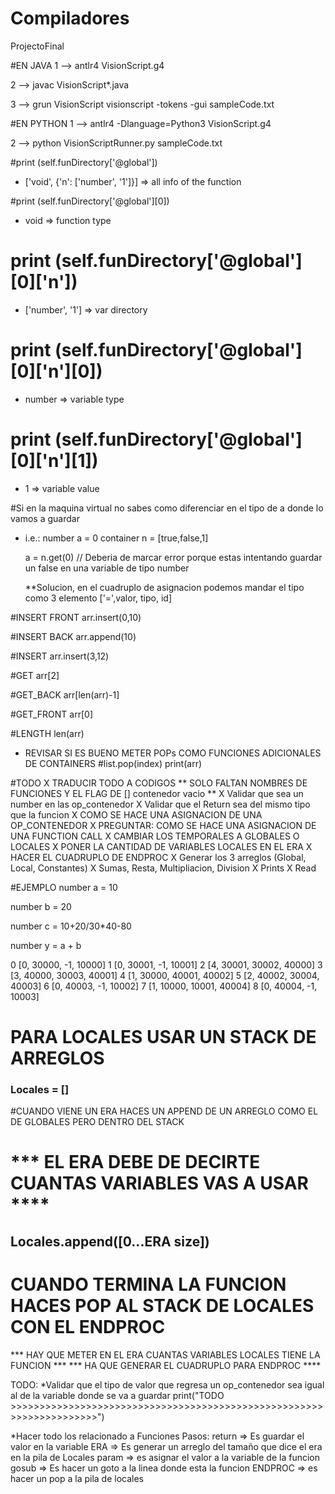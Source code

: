 # Compiladores
ProjectoFinal


#EN JAVA
1 --> antlr4 VisionScript.g4

2 -->  javac VisionScript*.java

3 --> grun VisionScript visionscript -tokens -gui sampleCode.txt

#EN PYTHON
1 --> antlr4 -Dlanguage=Python3 VisionScript.g4

2 --> python VisionScriptRunner.py sampleCode.txt


#print (self.funDirectory['@global'])
- ['void', {'n': ['number', '1']}] => all info of the function

#print (self.funDirectory['@global'][0])
- void => function type

# print (self.funDirectory['@global'][0]['n'])
- ['number', '1'] => var directory

# print (self.funDirectory['@global'][0]['n'][0])
- number => variable type

# print (self.funDirectory['@global'][0]['n'][1])
- 1 => variable value

#Si en la maquina virtual no sabes como diferenciar en el tipo de a donde lo vamos a guardar
- i.e.: 
    number a = 0
    container n = [true,false,1]

    a = n.get(0) // Deberia de marcar error porque estas intentando guardar un false en una variable de tipo number

    **Solucion, en el cuadruplo de asignacion podemos mandar el tipo como 3 elemento ['=',valor, tipo, id]

#INSERT FRONT
arr.insert(0,10)

#INSERT BACK
arr.append(10)

#INSERT 
arr.insert(3,12)

#GET
arr[2]

#GET_BACK
arr[len(arr)-1]

#GET_FRONT
arr[0]

#LENGTH
len(arr)

- REVISAR SI ES BUENO METER POPs COMO FUNCIONES ADICIONALES DE CONTAINERS
#list.pop(index)
print(arr)


#TODO
X TRADUCIR TODO A CODIGOS ** SOLO FALTAN NOMBRES DE FUNCIONES Y EL FLAG DE [] contenedor vacio **
X Validar que sea un number en las op_contenedor
X Validar que el Return sea del mismo tipo que la funcion
X COMO SE HACE UNA ASIGNACION DE UNA OP_CONTENEDOR
X PREGUNTAR: COMO SE HACE UNA ASIGNACION DE UNA FUNCTION CALL
X CAMBIAR LOS TEMPORALES A GLOBALES O LOCALES
X PONER LA CANTIDAD DE VARIABLES LOCALES EN EL ERA
X HACER EL CUADRUPLO DE ENDPROC
X Generar los 3 arreglos (Global, Local, Constantes)
X Sumas, Resta, Multipliacion, Division
X Prints
X Read


#EJEMPLO
number a = 10

number b = 20

number c = 10+20/30*40-80

number y = a + b

0 [0, 30000, -1, 10000]
1 [0, 30001, -1, 10001]
2 [4, 30001, 30002, 40000]
3 [3, 40000, 30003, 40001]
4 [1, 30000, 40001, 40002]
5 [2, 40002, 30004, 40003]
6 [0, 40003, -1, 10002]
7 [1, 10000, 10001, 40004]
8 [0, 40004, -1, 10003]

# PARA LOCALES USAR UN STACK DE ARREGLOS
###          Locales = []
#CUANDO VIENE UN ERA HACES UN APPEND DE UN ARREGLO COMO EL DE GLOBALES PERO DENTRO DEL STACK
# *** EL ERA DEBE DE DECIRTE CUANTAS VARIABLES VAS A USAR ****
##           Locales.append([0...ERA size])
# CUANDO TERMINA LA FUNCION HACES POP AL STACK DE LOCALES CON EL ENDPROC

*** HAY QUE METER EN EL ERA CUANTAS VARIABLES LOCALES TIENE LA FUNCION ***
*** HA QUE GENERAR EL CUADRUPLO PARA ENDPROC ****



TODO: 
*Validar que el tipo de valor que regresa un op_contenedor sea igual al de la variable donde se va a guardar
print("TODO >>>>>>>>>>>>>>>>>>>>>>>>>>>>>>>>>>>>>>>>>>>>>>>>>>>>>>>>>>>>>>>>>>>>>")

*Hacer todo los relacionado a Funciones
Pasos:
return => Es guardar el valor en la variable
ERA => Es generar un arreglo del tamaño que dice el era en la pila de Locales
param => es asignar el valor a la variable de la funcion
gosub => Es hacer un goto a la linea donde esta la funcion
ENDPROC => es hacer un pop a la pila de locales